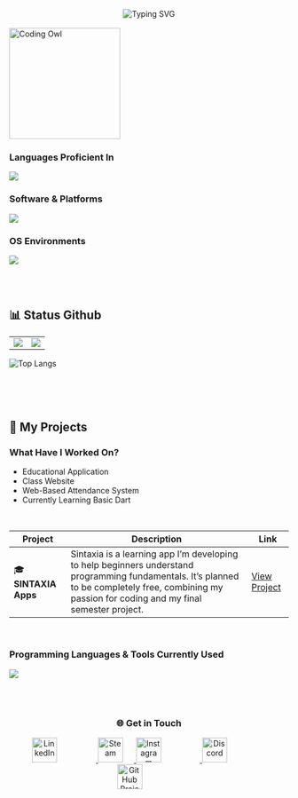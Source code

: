 <!-- <div align="center">
  <img src="https://github.com/FoxHound-X/FoxHound-X/blob/main/FoxHound-X.png?raw=true" width="100%" alt="Hello World Welcome to My Profile">
</div> -->

<div align="center">
  <img src="https://readme-typing-svg.herokuapp.com?size=30&duration=4000&color=6C63FF&center=true&vCenter=true&width=600&lines=Hi,+My+Name+is+Kadek+Setia!;I+am+a+Mobile+Developer;and+Game+Developer" alt="Typing SVG" />
</div>

<br>

<div align="left">
  <img src="https://your-image-url.com/owl.gif" width="200" alt="Coding Owl">
</div>

### Languages Proficient In
<p align="left">
  <a href="https://skillicons.dev">
    <img src="https://skillicons.dev/icons?i=godot,html,css,tailwind,nodejs,dart,kotlin,flutter,firebase,java,cpp,cs,dotnet" />
  </a>
</p>



### Software & Platforms
<p align="left">
  <a href="https://skillicons.dev">
    <img src="https://skillicons.dev/icons?i=git,github,godot,unity,vscode,visualstudio,androidstudio,idea,ps,pr" />
  </a>
</p>

### OS Environments
<p align="left">
  <a href="https://skillicons.dev">
    <img src="https://skillicons.dev/icons?i=windows,ubuntu,kali" />
  </a>
</p>
<br>
<br>

## 📊 Status Github


<table>
  <tr>
    <td>
      <img src="https://github-readme-stats.vercel.app/api?username=FoxHound-X&show_icons=true&locale=en&theme=midnight-purple&rank_icon=github" />
    </td>
    <td>
      <a href="https://git.io/streak-stats">
        <img src="https://streak-stats.demolab.com/?user=FoxHound-X&theme=dark" />
      </a>
    </td>
  </tr>
</table>

<div align="left">

  
![Top Langs](https://github-readme-stats.vercel.app/api/top-langs/?username=FoxHound-X&layout=compact&theme=onedark)

</div>

<br>
<br>
<br>

## 🌟 My Projects

### What Have I Worked On?

* Educational Application
* Class Website
* Web-Based Attendance System
* Currently Learning Basic Dart

<br>

| Project                      | Description                                                                                       | Link                                                        |
| ---------------------------- | ------------------------------------------------------------------------------------------------- | ----------------------------------------------------------- |
| 🎓 **SINTAXIA Apps**          | Sintaxia is a learning app I’m developing to help beginners understand programming fundamentals. It’s planned to be completely free, combining my passion for coding and my final semester project. | [View Project](https://github.com/FoxHound-X/Sintaxia)    |


<br>

### Programming Languages & Tools Currently Used
<p align="left">
  <a href="https://skillicons.dev">
    <img src="https://skillicons.dev/icons?i=godot,unity,vscode,git,github,c" />
  </a>
</p>

<br>
<br>

<div align="center">

### 🌐 Get in Touch 

<!-- LinkedIn -->
<a href="https://www.linkedin.com/in/kadek-setia-352929357/" target="_blank">
  <img src="https://cdn.jsdelivr.net/gh/devicons/devicon/icons/linkedin/linkedin-original.svg" 
       alt="LinkedIn" width="45" height="45" style="margin-right: 70px;"/>
</a>

<!-- Instagram Bisnis -->
<!-- <a href="https://www.instagram.com/username_bisnis" target="_blank">
  <img src="https://img.icons8.com/color/48/instagram-new.png" 
       alt="Instagram Business" width="45" height="45" style="margin-right: 70px;"/>
</a> -->

<!-- Steam -->
<a href="https://steamcommunity.com/profiles/76561199730332865/" target="_blank">
  <img src="https://img.icons8.com/fluency/48/steam.png" 
       alt="Steam" width="45" height="45" style="margin-right: 20px;"/>
</a>

<!-- Instagram Personal -->
<a href="https://www.instagram.com/setia_dharma24/" target="_blank">
  <img src="https://img.icons8.com/fluency/48/instagram-new.png" 
       alt="Instagram Personal" width="45" height="45" style="margin-right: 70px;"/>
</a>

<!-- Discord -->
<a href="https://discord.gg/invitekode" target="_blank">
  <img src="https://img.icons8.com/color/48/discord--v2.png" 
  alt="Discord" width="45" height="45" style="margin-right: 70px;"/>
</a>


<!-- GitHub Projects -->
<a href="https://github.com/FoxHound-X/Sintaxia" target="_blank">
  <img src="https://cdn.simpleicons.org/github/FFFFFF" 
       alt="GitHub Projects" width="45" height="45" style="margin-right: 70px;"/>
</a>


</div>







